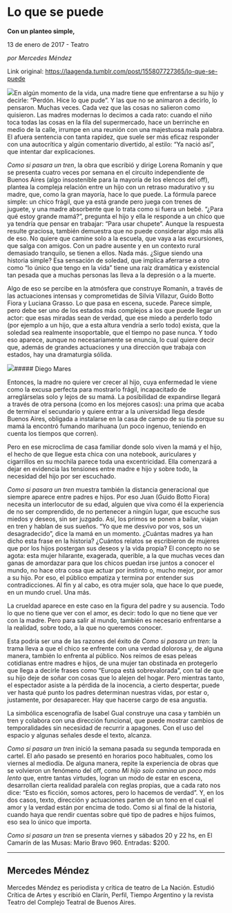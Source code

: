 # Lo que se puede

**Con un planteo simple,**

13 de enero de 2017 - Teatro

_por Mercedes Méndez_

Link original: https://laagenda.tumblr.com/post/155807727365/lo-que-se-puede

![](https://64.media.tumblr.com/63e6157c36921497c6a160075dcb6340/tumblr_inline_pk0s2mqWsm1t6q87u_500.jpg)En algún momento de la vida, una madre tiene que enfrentarse a su hijo y decirle: “Perdón. Hice lo que pude”. Y las que no se animaron a decirlo, lo pensaron. Muchas veces. Cada vez que las cosas no salieron como quisieron. Las madres modernas lo decimos a cada rato: cuando el niño toca todas las cosas en la fila del supermercado, hace un berrinche en medio de la calle, irrumpe en una reunión con una majestuosa mala palabra. El afuera sentencia con tanta rapidez, que suele ser más eficaz responder con una autocrítica y algún comentario divertido, al estilo: “Ya nació así”, que intentar dar explicaciones.


*Como si pasara un tren*, la obra que escribió y dirige Lorena Romanín y que se presenta cuatro veces por semana en el circuito independiente de Buenos Aires (algo insostenible para la mayoría de los elencos del off), plantea la compleja relación entre un hijo con un retraso madurativo y su madre, que, como la gran mayoría, hace lo que puede. La fórmula parece simple: un chico frágil, que ya está grande pero juega con trenes de juguete, y una madre absorbente que lo trata como si fuera un bebé. “¿Para qué estoy grande mamá?”, pregunta el hijo y ella le responde a un chico que ya tendría que pensar en trabajar: “Para usar chupete”. Aunque la respuesta resulte graciosa, también demuestra que no puede considerar algo más allá de eso. No quiere que camine solo a la escuela, que vaya a las excursiones, que salga con amigos. Con un padre ausente y en un contexto rural demasiado tranquilo, se tienen a ellos. Nada más. ¿Sigue siendo una historia simple? Esa sensación de soledad, que implica aferrarse a otro como “lo único que tengo en la vida” tiene una raíz dramática y existencial tan pesada que a muchas personas las lleva a la depresión o a la muerte. 


Algo de eso se percibe en la atmósfera que construye Romanín, a través de las actuaciones intensas y comprometidas de Silvia Villazur, Guido Botto Fiora y Luciana Grasso. Lo que pasa en escena, sucede. Parece simple, pero debe ser uno de los estados más complejos a los que puede llegar un actor: que esas miradas sean de verdad, que ese miedo a perderlo todo (por ejemplo a un hijo, que a esta altura vendría a serlo todo) exista, que la soledad sea realmente insoportable, que el tiempo no pase nunca. Y todo eso aparece, aunque no necesariamente se enuncia, lo cual quiere decir que, además de grandes actuaciones y una dirección que trabaja con estados, hay una dramaturgia sólida. 


![](https://64.media.tumblr.com/eeda6cb4d3100b9ded68f86ef2623657/tumblr_inline_pk0s2mjYF91t6q87u_500.jpg)##### Diego Mares

Entonces, la madre no quiere ver crecer al hijo, cuya enfermedad le viene como la excusa perfecta para mostrarlo frágil, incapacitado de arreglárselas solo y lejos de su mamá. La posibilidad de expandirse llegará a través de otra persona (como en los mejores casos): una prima que acaba de terminar el secundario y quiere entrar a la universidad llega desde Buenos Aires, obligada a instalarse en la casa de campo de su tía porque su mamá la encontró fumando marihuana (un poco ingenuo, teniendo en cuenta los tiempos que corren).


Pero en ese microclima de casa familiar donde solo viven la mamá y el hijo, el hecho de que llegue esta chica con una notebook, auriculares y cigarrillos en su mochila parece toda una excentricidad. Ella comenzará a dejar en evidencia las tensiones entre madre e hijo y sobre todo, la necesidad del hijo por ser escuchado. 


*Como si pasara un tren* muestra también la distancia generacional que siempre aparece entre padres e hijos. Por eso Juan (Guido Botto Fiora) necesita un interlocutor de su edad, alguien que viva como él la experiencia de no ser comprendido, de no pertenecer a ningún lugar, que escuche sus miedos y deseos, sin ser juzgado. Así, los primos se ponen a bailar, viajan en tren y hablan de sus sueños. “Yo que me desvivo por vos, sos un desagradecido”, dice la mamá en un momento. ¿Cuántas madres ya han dicho esta frase en la historia? ¿Cuántos relatos se escribieron de mujeres que por los hijos postergan sus deseos y la vida propia? El concepto no se agota: esta mujer hilarante, exagerada, querible, a la que muchas veces dan ganas de amordazar para que los chicos puedan irse juntos a conocer el mundo, no hace otra cosa que actuar por instinto o, mucho mejor, por amor a su hijo. Por eso, el público empatiza y termina por entender sus contradicciones. Al fin y al cabo, es otra mujer sola, que hace lo que puede, en un mundo cruel. Una más. 


La crueldad aparece en este caso en la figura del padre y su ausencia. Todo lo que no tiene que ver con el amor, es decir: todo lo que no tiene que ver con la madre. Pero para salir al mundo, también es necesario enfrentarse a la realidad, sobre todo, a la que no queremos conocer. 


Esta podría ser una de las razones del éxito de *Como si pasara un tren*: la trama lleva a que el chico se enfrente con una verdad dolorosa y, de alguna manera, también lo enfrenta al público. Nos reímos de esas peleas cotidianas entre madres e hijos, de una mujer tan obstinada en protegerlo que llega a decirle frases como “Europa está sobrevalorada”, con tal de que su hijo deje de soñar con cosas que lo alejen del hogar. Pero mientras tanto, el espectador asiste a la pérdida de la inocencia, a cierto despertar, puede ver hasta qué punto los padres determinan nuestras vidas, por estar o, justamente, por desaparecer. Hay que hacerse cargo de esa angustia. 


La simbólica escenografía de Isabel Gual construye una casa y también un tren y colabora con una dirección funcional, que puede mostrar cambios de temporalidades sin necesidad de recurrir a apagones. Con el uso del espacio y algunas señales desde el texto, alcanza.


*Como si pasara un tren* inició la semana pasada su segunda temporada en cartel. El año pasado se presentó en horarios poco habituales, como los viernes al mediodía. De alguna manera, repite la experiencia de obras que se volvieron un fenómeno del off, como *Mi hijo solo camina un poco más lento* que, entre tantas virtudes, logran un modo de estar en escena, desarrollan cierta realidad paralela con reglas propias, que a cada rato nos dice: “Esto es ficción, somos actores, pero lo hacemos de verdad”. Y, en los dos casos, texto, dirección y actuaciones parten de un tono en el cual el amor y la verdad están por encima de todo. Como si al final de la historia, cuando haya que rendir cuentas sobre qué tipo de padres e hijos fuimos, eso sea lo único que importa. 


  
  
*Como si pasara un tren* se presenta viernes y sábados 20 y 22 hs, en El Camarín de las Musas: Mario Bravo 960. Entradas: $200. 




---

Mercedes Méndez
---------------

Mercedes Méndez es periodista y crítica de teatro de La Nación. Estudió Crítica de Artes y escribió en Clarín, Perfil, Tiempo Argentino y la revista Teatro del Complejo Teatral de Buenos Aires.

